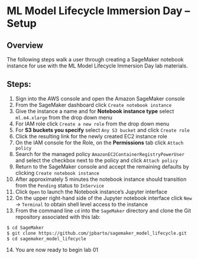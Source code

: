 # ML Model Lifecycle Immersion Day – Setup

## Overview

The following steps walk a user through creating a SageMaker notebook
instance for use with the ML Model Lifecycle Immersion Day lab
materials.

## Steps:

1.  Sign into the AWS console and open the Amazon SageMaker console
2.  From the SageMaker dashboard click `Create notebook instance`
3.  Give the instance a name and for **Notebook instance type** select
    `ml.m4.xlarge` from the drop down menu
4.  For IAM role click `Create a new role` from the drop down menu
5.  For **S3 buckets you specify** select `Any S3 bucket` and click
    `Create role`
6.  Click the resulting link for the newly created EC2 instance role
7.  On the IAM console for the Role, on the **Permissions** tab click
    `Attach policy`
8.  Search for the managed policy `AmazonEC2ContainerRegistryPowerUser`
    and select the checkbox next to the policy and click `Attach policy`
9.  Return to the SageMaker console and accept the remaining defaults by
    clicking `Create notebook instance`
10. After approximately 5 minutes the notebook instance should
    transition from the `Pending` status to `InService`
11. Click `Open` to launch the Notebook instance’s Jupyter interface
12. On the upper right-hand side of the Jupyter notebook interface click
    `New` -&gt; `Terminal` to obtain shell level access to the instance
13. From the command line `cd` into the `SageMaker` directory and clone
    the Git repository associated with this lab:

```bash
$ cd SageMaker
$ git clone https://github.com/jpbarto/sagemaker_model_lifecycle.git
$ cd sagemaker_model_lifecycle
```

14.  You are now ready to begin lab 01
